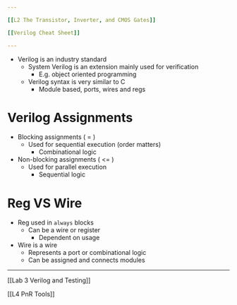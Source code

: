 ```yaml
--- 

[[L2 The Transistor, Inverter, and CMOS Gates]]

[[Verilog Cheat Sheet]]

---
```


+ Verilog is an industry standard
	+ System Verilog is an extension mainly used for verification
		+ E.g. object oriented programming
	+ Verilog syntax is very similar to C
		+ Module based, ports, wires and regs

# Verilog Assignments

+ Blocking assignments ( = )
	+ Used for sequential execution (order matters)
		+ Combinational logic
+ Non-blocking assignments ( <= )
	+ Used for parallel execution
		+ Sequential logic

# Reg VS Wire

+ Reg used in `always` blocks
	+ Can be a wire or register
		+ Dependent on usage
+ Wire is a wire
	+ Represents a port or combinational logic
	+ Can be assigned and connects modules

---

[[Lab 3 Verilog and Testing]]

[[L4 PnR Tools]]
